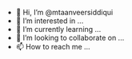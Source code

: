 - 👋 Hi, I’m @mtaanveersiddiqui
- 👀 I’m interested in ...
- 🌱 I’m currently learning ...
- 💞️ I’m looking to collaborate on ...
- 📫 How to reach me ...

<!---
mtaanveersiddiqui/mtaanveersiddiqui is a ✨ special ✨ repository because its `README.md` (this file) appears on your GitHub profile.
You can click the Preview link to take a look at your changes.
--->
